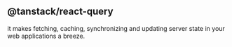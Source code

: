 <!-- Librerias  -->

## @tanstack/react-query
it makes fetching, caching, synchronizing and updating server state in your web applications a breeze.